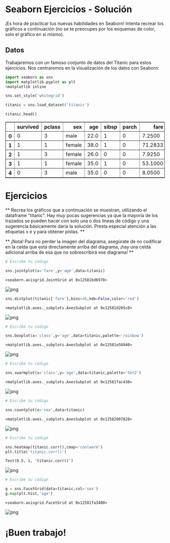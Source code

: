 # Seaborn Ejercicios - Solución

¡Es hora de practicar tus nuevas habilidades en Seaborn! Intenta recrear los gráficos a continuación (no se te preocupes por los esquemas de color, solo el gráfico en si mismo).

## Datos

Trabajaremos con un famoso conjunto de datos del Titanic para estos ejercicios. Nos centraremos en la visualización de los datos con Seaborn:


```python
import seaborn as sns
import matplotlib.pyplot as plt
%matplotlib inline
```


```python
sns.set_style('whitegrid')
```


```python
titanic = sns.load_dataset('titanic')
```


```python
titanic.head()
```




<div>
<table border="1" class="dataframe">
  <thead>
    <tr style="text-align: right;">
      <th></th>
      <th>survived</th>
      <th>pclass</th>
      <th>sex</th>
      <th>age</th>
      <th>sibsp</th>
      <th>parch</th>
      <th>fare</th>
      <th>embarked</th>
      <th>class</th>
      <th>who</th>
      <th>adult_male</th>
      <th>deck</th>
      <th>embark_town</th>
      <th>alive</th>
      <th>alone</th>
    </tr>
  </thead>
  <tbody>
    <tr>
      <th>0</th>
      <td>0</td>
      <td>3</td>
      <td>male</td>
      <td>22.0</td>
      <td>1</td>
      <td>0</td>
      <td>7.2500</td>
      <td>S</td>
      <td>Third</td>
      <td>man</td>
      <td>True</td>
      <td>NaN</td>
      <td>Southampton</td>
      <td>no</td>
      <td>False</td>
    </tr>
    <tr>
      <th>1</th>
      <td>1</td>
      <td>1</td>
      <td>female</td>
      <td>38.0</td>
      <td>1</td>
      <td>0</td>
      <td>71.2833</td>
      <td>C</td>
      <td>First</td>
      <td>woman</td>
      <td>False</td>
      <td>C</td>
      <td>Cherbourg</td>
      <td>yes</td>
      <td>False</td>
    </tr>
    <tr>
      <th>2</th>
      <td>1</td>
      <td>3</td>
      <td>female</td>
      <td>26.0</td>
      <td>0</td>
      <td>0</td>
      <td>7.9250</td>
      <td>S</td>
      <td>Third</td>
      <td>woman</td>
      <td>False</td>
      <td>NaN</td>
      <td>Southampton</td>
      <td>yes</td>
      <td>True</td>
    </tr>
    <tr>
      <th>3</th>
      <td>1</td>
      <td>1</td>
      <td>female</td>
      <td>35.0</td>
      <td>1</td>
      <td>0</td>
      <td>53.1000</td>
      <td>S</td>
      <td>First</td>
      <td>woman</td>
      <td>False</td>
      <td>C</td>
      <td>Southampton</td>
      <td>yes</td>
      <td>False</td>
    </tr>
    <tr>
      <th>4</th>
      <td>0</td>
      <td>3</td>
      <td>male</td>
      <td>35.0</td>
      <td>0</td>
      <td>0</td>
      <td>8.0500</td>
      <td>S</td>
      <td>Third</td>
      <td>man</td>
      <td>True</td>
      <td>NaN</td>
      <td>Southampton</td>
      <td>no</td>
      <td>True</td>
    </tr>
  </tbody>
</table>
</div>



# Ejercicios


** Recrea los gráficos que a continuación se muestran, utilizando el dataframe "titanic". Hay muy pocas sugerencias ya que la mayoría de los trazados se pueden hacer con solo una o dos líneas de código y una sugerencia básicamente daría la solución. Presta especial atención a las etiquetas x e y para obtener pistas. **

** ¡Nota! Para no perder la imagen del diagrama, asegúrate de no codificar en la celda que está directamente arriba del diagrama, ¡hay una celda adicional arriba de esa que no sobrescribirá ese diagrama! **



```python
# Escribe tu código
```


```python
sns.jointplot(x='fare',y='age',data=titanic)
```




    <seaborn.axisgrid.JointGrid at 0x12581bd6978>




![png](/images/output_8_1.png)



```python
sns.distplot(titanic['fare'],bins=30,kde=False,color='red')
```




    <matplotlib.axes._subplots.AxesSubplot at 0x12581d205c0>




![png](images/output_9_1.png)



```python
# Escribe tu código
```


```python
sns.boxplot(x='class',y='age',data=titanic,palette='rainbow')
```




    <matplotlib.axes._subplots.AxesSubplot at 0x12581e58940>




![png](images/output_11_1.png)



```python
# Escribe tu código
```


```python
sns.swarmplot(x='class',y='age',data=titanic,palette='Set2')
```




    <matplotlib.axes._subplots.AxesSubplot at 0x12581fac438>




![png](images/output_13_1.png)



```python
# Escribe tu código
```


```python
sns.countplot(x='sex',data=titanic)
```




    <matplotlib.axes._subplots.AxesSubplot at 0x12582007828>




![png](images/output_15_1.png)



```python
# Escribe tu código
```


```python
sns.heatmap(titanic.corr(),cmap='coolwarm')
plt.title('titanic.corr()')
```




    Text(0.5, 1, 'titanic.corr()')




![png](images/output_17_1.png)



```python
# Escribe tu código
```


```python
g = sns.FacetGrid(data=titanic,col='sex')
g.map(plt.hist,'age')
```




    <seaborn.axisgrid.FacetGrid at 0x12581fa3400>




![png](images/output_19_1.png)


# ¡Buen trabajo!
